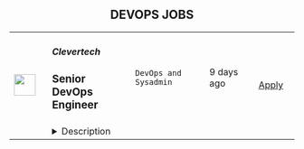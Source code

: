 <div align="center"><h2>DEVOPS JOBS</h2></div><table><tr>
                <td width="100" height="100" rowspan="2">
                    <img src="https://wwr-pro.s3.amazonaws.com/logos/0074/7619/logo.gif" width="38px" height="auto">
                </td>
                <td width="300">
                    <h5>Clevertech</h5>
                    <h3> Senior DevOps Engineer </h3>
                </td>
                <td width="300">
                    <code>DevOps and Sysadmin</code>
                </td>
                <td width="200">
                <text>9 days ago</text>
                </td>
                <td width="100" rowspan="2">
                <a href="https://weworkremotely.com/remote-jobs/clevertech-senior-devops-engineer-13" align="right" target="_blank">Apply</a>
                </td>
            </tr>
            <tr>
                <td colspan="3">
                <details><summary>Description</summary>
                <img src="https://we-work-remotely.imgix.net/logos/0074/7619/logo.gif?ixlib=rails-4.0.0&w=50&h=50&dpr=2&fit=fill&auto=compress" />

<p>
  <strong>Headquarters:</strong> New York, NY
    <br /><strong>URL:</strong> <a href="https://clevertech.biz">https://clevertech.biz</a>
</p>

<div>
<br>Experience Remote done Right. Over 20 years of remote experience, all 500+ staff are 100% remote and we still grow vibrant relationships, provide exceptional opportunities for career growth while working with stellar clients on ambitious projects<br><br>
</div><div><strong>What we're working on:</strong></div><div>
<br>Enterprise companies turn to us to help them launch innovative digital products that interact with hundreds of millions of customers, transactions and data points. The problems we solve every day are real and require creativity, grit and determination. We are building a culture that challenges norms while fostering experimentation and personal growth. In order to grasp the scale of problems we face, ideally, you have some exposure to Logistics, FinTech, Transportation, Insurance, Media or other complex multifactor industries<br><br>
</div><div><strong><br>Requirements</strong></div><ul>
<li>7+ years of professional experience (A technical assessment will be required)</li>
<li>Senior-level experience with AWS (EC2, RDS, S3, ECS, ELB)</li>
<li>Strong background in Linux and Mongo Atlas administration</li>
<li>Experience deploying Kubernetes in a production environment</li>
<li>Experience with CI/CD in Jenkins or CircleCi</li>
<li>Infrastructure as code (we use Terraform)</li>
<li>Experience with requirement gathering and presentation to executives</li>
<li>English fluency, verbal and written</li>
<li>Professional, empathic, team player</li>
<li>Problem solver, proactive, go-getter</li>
</ul><div><strong>Straight from the Devs</strong></div><div>
<br>Watch short snippets of actual developers (Real, not scripted) share why they joined <a href="https://cleverte.ch/3"><strong>YouTube Playlist<br></strong></a><br>
</div><div><strong>Why Clevertech is an amazing place to work at</strong></div><div>
<br>At Clevertech, you can expect that you will:<br><br>
</div><ul>
<li>Be 100% dedicated to one project at a time so that you can hone your skills, innovate and grow</li>
<li>Be a part of a team of talented and friendly senior-level developers</li>
<li>Work on projects that allow you to use cutting edge tech. We believe in constantly evolving your mastery</li>
</ul><div>
<br>The result? We produce meaningful work and we are truly proud and excited to be creating waves in an industry under transformation.<br><br>
</div>

<p><strong>To apply:</strong> <a href="https://weworkremotely.com/remote-jobs/clevertech-senior-devops-engineer-13">https://weworkremotely.com/remote-jobs/clevertech-senior-devops-engineer-13</a></p>

                </details>
                </td>
            </tr>,<tr>
                <td width="100" height="100" rowspan="2">
                    <img src="https://weworkremotely.com/assets/IsotypeV2-1ebe3dd57673f3e8d02b7490bc0faaef55d6a95d3a4aaf17298bd3ed503ae7fe.svg" width="38px" height="auto">
                </td>
                <td width="300">
                    <h5>Lifetimely</h5>
                    <h3> Senior Devops / PostgreSQL Admin (USD 80K-120K)</h3>
                </td>
                <td width="300">
                    <code>DevOps and Sysadmin</code>
                </td>
                <td width="200">
                <text>15 days ago</text>
                </td>
                <td width="100" rowspan="2">
                <a href="https://weworkremotely.com/remote-jobs/lifetimely-senior-devops-postgresql-admin-usd-80k-120k" align="right" target="_blank">Apply</a>
                </td>
            </tr>
            <tr>
                <td colspan="3">
                <details><summary>Description</summary>
                

<p>
  <strong>Headquarters:</strong> Helsinki, Finland
    <br /><strong>URL:</strong> <a href="https://lifetimely.io">https://lifetimely.io</a>
</p>

<div>Lifetimely is a fast-growing ecommerce analytics company looking for a <strong>Senior DevOps with PostgreSQL expertise to help us manage and take ownership of our bare metal servers and databases</strong>. If you have experience managing machines with Ansible (or any other server automation tool) and also managed PostgreSQL servers before, then we want to hear from you!<br><br>
</div><div>Our customers include names like MrBeast's Feastables, Liquid Death, and Unilever. You can read about our app on the <a href="https://apps.shopify.com/lifetimely-lifetime-value-and-profit-analytics">Shopify app store</a> and <a href="https://lifetimely.io/">our website</a>. We provide real-time reporting and predictions to more than 5000 ecommerce shops. To give you a sense of scale - we collect data on millions of orders per day from a few thousand stores and process many millions of background jobs to deliver quality reports and insights to our customers. <br><br>
</div><div>We're looking for someone who can hit the ground running and make an immediate impact on our team. In this role, you'll be responsible for maintaining and optimizing our databases, as well as implementing backup and disaster recovery solutions.<br><br>
</div><div><strong>We are looking for someone who has extensive experience in the following:</strong></div><ul>
<li>5+ years of PostgreSQL experience</li>
<li>Storage tuning</li>
<li>Experience with PGBackRest or any other backup solution</li>
</ul><div><br></div><div><strong>Additionally, we will highly value experience with:</strong></div><ul>
<li>Bare metal servers</li>
<li>Being Ubuntu admin</li>
<li>Docker</li>
<li>Nomad ( or Kubernetes ) experience</li>
</ul><div><br></div><div><strong>Other:</strong></div><ul>
<li>You should be humble, can mentor others, both provide and receive direction and be always willing to share what you learn.</li>
<li>Location: prefer America / Europe / Africa</li>
</ul><div><br></div><div>
<strong>Compensation for this position is between USD 80K-120K and varies with experience and skill set.</strong> This is a full-time position, but we will consider candidates who can allocate 25+ hours per week to the project. You will be employed through <a href="https://www.usemultiplier.com/">Multiplier</a> either as a full-time employee or as a contractor with paid time off and other benefits, depending on your location and preferences.<br><br>
</div><div>
<strong>Where we are and how we work:<br></strong><br>
</div><div>Our tech stack is Ansible / Ruby / PostgreSQL.<br><br>
</div><div>Working for Lifetimely doesn't feel like the usual office or startup gig: we are a distributed group of 20+ people across ten different countries 🇫🇮 🇺🇸 🇫🇷 🇨🇱 🇪🇬 🇪🇸 🇭🇷🇸🇬🇦🇺🇦🇺 with our own way of working. Some of us are nomads, some just like working remotely. We highly encourage written (long-form) communication and documenting things on Notion, and generally don't like tight fixed schedules. There is not much management or oversight, we expect you to know how to manage yourself. <strong>We prioritize shipping and results above how or when you do the work.<br></strong><br>
</div><div>
<strong>Two meetings per week, one for the devs on Tuesday and another one on Thursday for everyone. That's it.</strong> If you are into distributed work and prefer the lifestyle aspects or maybe live somewhere with not many exciting startups, you will enjoy working with us.<br><br>
</div><div>
<strong>To apply, please...<br></strong><br>
</div><ul>
<li>Describe the largest PostgreSQL deployment you worked on.</li>
<li>Please explain in your own words why VACUUM exists in Postgres</li>
<li>What was the largest number of Linux servers you had to manage? Describe what the infrastructure was used for.</li>
</ul><div><br></div><div>If you're passionate about working with databases and have the skills and experience we're looking for, then we encourage you to apply for this role. We can't wait to hear from you and learn more about why you're the right person for the job. <br><strong><br></strong>All the interviews will be conducted by the company CTO - you won't be talking to a recruiter.</div><div><br></div><div><br></div><div><br></div>

<p><strong>To apply:</strong> <a href="https://weworkremotely.com/remote-jobs/lifetimely-senior-devops-postgresql-admin-usd-80k-120k">https://weworkremotely.com/remote-jobs/lifetimely-senior-devops-postgresql-admin-usd-80k-120k</a></p>

                </details>
                </td>
            </tr>,<tr>
                <td width="100" height="100" rowspan="2">
                    <img src="https://weworkremotely.com/assets/IsotypeV2-1ebe3dd57673f3e8d02b7490bc0faaef55d6a95d3a4aaf17298bd3ed503ae7fe.svg" width="38px" height="auto">
                </td>
                <td width="300">
                    <h5>RemoteMore</h5>
                    <h3> DevOps Engineer</h3>
                </td>
                <td width="300">
                    <code>DevOps and Sysadmin</code>
                </td>
                <td width="200">
                <text>44 days ago</text>
                </td>
                <td width="100" rowspan="2">
                <a href="https://weworkremotely.com/remote-jobs/remotemore-devops-engineer" align="right" target="_blank">Apply</a>
                </td>
            </tr>
            <tr>
                <td colspan="3">
                <details><summary>Description</summary>
                

<p>
  <strong>Headquarters:</strong> Berlin/Chicago 
    <br /><strong>URL:</strong> <a href="https://remotemore.com/candidates?utm_source=Jobpost&amp;utm_medium=WWR&amp;utm_campaign=PythonTrue">https://remotemore.com/candidates?utm_source=Jobpost&amp;utm_medium=WWR&amp;utm_campaign=PythonTrue</a>
</p>

<div><strong>The position</strong></div><div><br></div><div>RemoteMore is helping a large tech company with hiring DevOps engineers for its European and US teams.</div><div><br></div><div>The company is one of the major tech companies and works across many internal product teams. Multiple DevOps engineers will be hired and matched to the teams that are best fit for their background/experience. All product teams are fully distributed. The company culture is to focus on work delivered and not hours worked.</div><div><br></div><div>Good work-life balance is encouraged: 4-week paid holiday per year is part of the benefits package. You can work from home or any other place of your choice.</div><div><br></div><div>The position is full-time and fully remote.</div><div>
<br><br>
</div><div><strong>Your profile</strong></div><div><br></div><div>Coming from a strong technical background, you are expected to have:</div><div><br></div><ul>
<li>Required technologies: AWS/Azure/GCP, CI/CD pipelines, Docker</li>
<li>Bonus points: Python/Ruby/Golang coding skills; Kubernetes; Jenkins</li>
<li>Top technical skills for your level of experience: Intermediate or Senior (2+  years of professional experience)</li>
<li>The soft skills to work remotely. Strong individual contributor, strong communication skills.</li>
<li>Passion for remote work. You understand the pros and cons of working remotely.</li>
<li>Good English language skills to work as part of an international team.<br><br>
</li>
</ul><div><br></div><div><strong>Why should YOU apply?</strong></div><div><br></div><ul>
<li>Work from anywhere you want.</li>
<li>Competitive compensation based on your skills.</li>
<li>Work in a team with other top developers.</li>
<li>Making a difference.<br><br><br>
</li>
</ul><div>To be considered for the position, please sign up to RemoteMore by following the apply button. </div><div>
<br><br>
</div>

<p><strong>To apply:</strong> <a href="https://weworkremotely.com/remote-jobs/remotemore-devops-engineer">https://weworkremotely.com/remote-jobs/remotemore-devops-engineer</a></p>

                </details>
                </td>
            </tr>,<tr>
                <td width="100" height="100" rowspan="2">
                    <img src="https://remotive.com/job/1533358/logo" width="38px" height="auto">
                </td>
                <td width="300">
                    <h5>Bitquery</h5>
                    <h3>DevOps Engineer (Middle / Senior)</h3>
                </td>
                <td width="300">
                    <code>api,AWS,cloud,crypto</code>
                </td>
                <td width="200">
                <text>1 days ago</text>
                </td>
                <td width="100" rowspan="2">
                <a href="https://remotive.com/remote-jobs/devops/devops-engineer-middle-senior-1533358" align="right" target="_blank">Apply</a>
                </td>
            </tr>
            <tr>
                <td colspan="3">
                <details><summary>Description</summary>
                <p><strong>Bitquery</strong> is an API-first product company dedicated to power and solve blockchain data problems using the ground truth, on-chain data. Bitquery extracts and presents valuable data via APIs. These APIs are delivering solutions to multiple verticals like Decentralize Finance (DeFi), DEX Arbitrage Analytics, Crypto Surveillance &amp; Forensics across all major blockchains like Bitcoin, Ethereum, EOS, Tezos.</p>
<p>We are an international company of developers of software for the analysis of decentralized data (40+ chains). Bitquery is a distributed team. Currently, are looking for a full-time DevOps engineer to further develop infrastructure, automation of various processes like software deployment, scaling and clustering.<br><br><strong>Roles &amp; </strong><strong>Responsibilities</strong></p>
<ul style="">
<li style="">Creation of architecture, and documentation that will lead to consistent reliability, scalability, security, and performance of the 24/7 servers</li>
<li style="">Developing and maintaining technical infrastructure and system software components</li>
<li style="">Enhancing processes that allow for proper testing and validation of releases that goes from development to staging to production environments</li>
<li style="">Effectively interacting with other team members to accomplish shared projects</li>
<li style="">Stay up to date on the latest technology in our space</li>
</ul>
<p> </p>
<p><strong>Requirements</strong></p>
<ul style="">
<li style="">5+ years of work experience implement, troubleshooting, and supporting infrastructure software and distributed systems</li>
<li style="">experience with cloud platforms (e. g. AWS)</li>
<li style="">scripting writing and modifying code experience to improve monitoring and automation</li>
<li style="">deep understanding of Docker, Docker Compose, Kubernetes, Helm Charts</li>
<li style="">experience in GitOps practices</li>
<li style="">TCP/IP networking knowledge, Linux architecture, p2p networks, micro-services and distributed systems</li>
<li style="">good at adapting to new tools, processes, and challenges</li>
<li style="">experience with set up and configuring blockchain nodes will be a plus</li>
</ul>
<p> </p>
<p><strong>Our Tech stack:</strong></p>
<ul style="">
<li style="">Infrastructure: Bare-metal / AWS</li>
<li style="">Databases: Clickhouse / MySQL</li>
<li style="">SCM: git / github</li>
<li style="">Message broker: Kafka</li>
<li style="">Repository: Nexus</li>
<li style="">CI/CD: Jenkins</li>
<li style="">Monitoring: Icinga 2, Grafana, Prometheus, Victoria metrics, ELK</li>
<li style="">Orchestration: k8s, Ansible, Terraform</li>
<li style="">Containers: LXC, Docker</li>
<li style="">Scripting: Python, Golang, Ruby, Groovy</li>
<li style="">OS: Debian/Ubuntu</li>
<li style="">Others: Docker compose, IPSec</li>
</ul>
<p><strong>Benefits</strong></p>
<ul style="">
<li style="">Opportunity to work &amp; collaborate with a truly global team spread across 5 countries</li>
<li style="">Work from anywhere in the world</li>
<li style="">Choose your own work hours</li>
<li style="">Yearly trip with Bitquery team to any remote destination</li>
<li style=""><strong>A promise to finish the interview processes within 1-2 weeks<br><br></strong></li>
</ul>
<p><strong><em>Being a startup we take decisions &amp; move fairly fast, while giving candidates great experience with the interview process. We have a flat hierarchy in the organization where we empower individuals and provide an opportunity to deliver results as per his/her working style. Come and join a great culture and build Bitquery with us.</em></strong></p>
<img src="https://remotive.com/job/track/1533358/blank.gif?source=public_api" alt=""/>
                </details>
                </td>
            </tr></table>